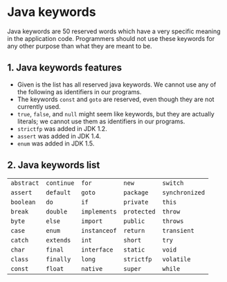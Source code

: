 # Java keywords

Java keywords are 50 reserved words which have a very specific meaning in the application code. Programmers should not use these keywords for any other purpose than what they are meant to be.

## 1. Java keywords features

- Given is the list has all reserved java keywords. We cannot use any of the following as identifiers in our programs.
- The keywords `const` and `goto` are reserved, even though they are not currently used.
- `true`, `false`, and `null` might seem like keywords, but they are actually literals; we cannot use them as identifiers in our programs.
- `strictfp` was added in JDK 1.2.
- `assert` was added in JDK 1.4.
- `enum` was added in JDK 1.5.

## 2. Java keywords list

|            |            |              |             |                |
| ---------- | ---------- | ------------ | ----------- | -------------- |
| `abstract` | `continue` | `for`        | `new`       | `switch`       |
| `assert`   | `default`  | `goto`       | `package`   | `synchronized` |
| `boolean`  | `do`       | `if`         | `private`   | `this`         |
| `break`    | `double`   | `implements` | `protected` | `throw`        |
| `byte`     | `else`     | `import`     | `public`    | `throws`       |
| `case`     | `enum`     | `instanceof` | `return`    | `transient`    |
| `catch`    | `extends`  | `int`        | `short`     | `try`          |
| `char`     | `final`    | `interface`  | `static`    | `void`         |
| `class`    | `finally`  | `long`       | `strictfp`  | `volatile`     |
| `const`    | `float`    | `native`     | `super`     | `while`        |